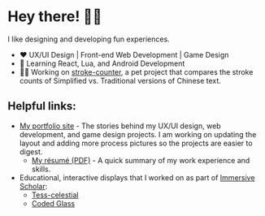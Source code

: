 # Hey there! 👋🏼

I like designing and developing fun experiences.

- ❤️ UX/UI Design | Front-end Web Development | Game Design
- 🌱 Learning React, Lua, and Android Development
- 💪🏼 Working on [stroke-counter](https://github.com/jlangdesign/stroke-counter), a pet project that compares the stroke counts of Simplified vs. Traditional versions of Chinese text.

## Helpful links:

- [My portfolio site](https://jlangdesign.github.io) - The stories behind my UX/UI design, web development, and game design projects. I am working on updating the layout and adding more process pictures so the projects are easier to digest.
  - [My résumé (PDF)](https://jlangdesign.github.io/assets/cv-resume.pdf) - A quick summary of my work experience and skills.
- Educational, interactive displays that I worked on as part of [Immersive Scholar](https://www.immersivescholar.org/):
  - [Tess-celestial](https://immersive-scholar.github.io/tess-celestial/)
  - [Coded Glass](https://immersive-scholar.github.io/coded-glass/)

<!--
**jlangdesign/jlangdesign** is a ✨ _special_ ✨ repository because its `README.md` (this file) appears on your GitHub profile.

Here are some ideas to get you started:

- 🔭 I’m currently working on ...
- 🌱 I’m currently learning ...
- 👯 I’m looking to collaborate on ...
- 🤔 I’m looking for help with ...
- 💬 Ask me about ...
- 📫 How to reach me: ...
- 😄 Pronouns: ...
- ⚡ Fun fact: ...
-->
